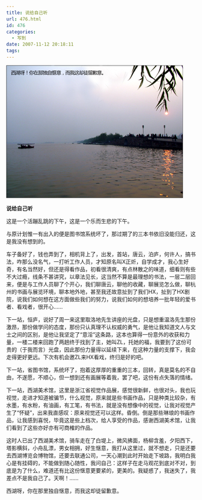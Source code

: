 ```yaml
---
title: 说给自己听
url: 476.html
id: 476
categories:
  - 写到
date: 2007-11-12 20:18:11
tags:
---
```


![](/images/attachments/month_0711/o20071112201751.jpg)  

**说给自己听**

  
这是一个活蹦乱跳的下午，这是一个乐而生悲的下午。  
  
与原计划惟一有出入的便是图书馆系统坏了，那过期了的三本书依旧没能归还，这是我没有想到的。  
  
车子备好了，钱也弄到了，相机背上了，出发，首站，唐云，泊庐，何许人，搞书法，咋那么没名气，一打听工作人员，才知原名叫X正炘，自学成才，我心生好奇，有名当然好，但还是得看作品，初看很清爽，有点林散之的味道，细看则有些不大过瘾，线条不甚讲究，以章法见长，这当然不算是最理想的书法，一层二层回来，便是与工作人员聊了个开心，我们聊唐云，聊他的收藏，聊展览怎么做，聊杭州的书画与展览环境，聊本地外地，甚至我还故意扯到了我们HX，扯到了HX剧院，说我们如何想在这方面做些我们的努力，说我们如何的想培养一批年轻的爱书者、看戏者，很开心……  
  
下一站，恒庐，说好了周一来这里取洛地先生讲座的光盘，只是想重温洛先生那份激昂，那份做学问的态度，那份只认真理不认权威的勇气，是他让我知道文人与文士之间的区别，是他让我坚定了“意淫”这条路，这本也算得一份意外的收获和力量，一楼二楼来回跑了两趟终于找到了主，她叫ZL，托她的福，我要到了这份可贵的（于我而言）光盘，因此那份力量得以延续下来，在这种力量的支撑下，我会走得更好更远。下次有机会邀ZL来HX看戏，终归是好的吧。  
  
下一站，省图书馆，系统坏了，抱着这厚厚的重重的三本，回转，真是莫名的不自由，不遂愿，不顺心，但一想到还有画展等着我，罢了吧，这份有点失落的情绪。  
  
下一站，西湖美术馆，这里是浙江省视觉作品展，感觉很新鲜，也很对头，我也玩视觉，走进才知道被骗节，什么视觉，原来就是些书画作品，只是种类比较杂，有水墨，有水粉，有油画，有工笔，有书法，就是没有想像中的视觉，让我对视觉产生了“怀疑”，出来我直感叹：原来视觉还可以这样。昏倒。倒是那些琳琅的书画作品，让我感到喜悦，毕竟这是些上档次，给人享受的作品，感谢西湖美术馆，让我们看到了这些亦好亦有可商榷的作品。  
  
这时人已出了西湖美术馆，骑车走在了白堤上，微风拂面，杨柳含羞，夕阳西下，塔影横斜，小舟乱漂，男女相拥，好生惬意，我打从这里过，就不想走，只是还要去西湖博览会博物馆，还要去联通公司，一天心潮到此时开始走下坡路，我明白我心是有挂碍的，不能做到随心随性，我问自己：这样子在走马观花到底对不对，到底是为了什么，难道还有比这份惬意更要紧的，更美的。我疑惑了，我迷失了，我差点不是我自己了。天啊！……  
  
西湖呀，你在那里独自惬意，而我这却徒留歉意。